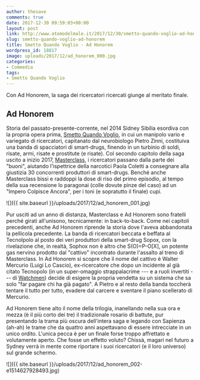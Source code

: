 ```yaml
---
author: thesave
comments: true
date: 2017-12-30 09:59:03+00:00
layout: post
link: http://www.atomodelmale.it/2017/12/30/smetto-quando-voglio-ad-honorem/
slug: smetto-quando-voglio-ad-honorem
title: Smetto Quando Voglio - Ad Honorem
wordpress_id: 18817
image: uploads/2017/12/ad_honorem_000.jpg
categories:
- Commedia
tags:
- Smetto Quando Voglio
---
```


Con Ad Honorem, la saga dei ricercatori ricercati giunge al meritato finale.

## Ad Honorem

Storia del passato-presente-corrente, nel 2014 Sidney Sibilia esordiva
con la propria opera prima, [Smetto Quando Voglio](/2014/02/13/smetto-quando-voglio/), in cui un manipolo vario e variegato di ricercatori, capitanato dal neurobiologo Pietro Zinni, costituiva una banda di spacciatori di smart-drugs, finendo in un turbinio di soldi, risate, armi, risate e prostitute (e risate). Col secondo capitolo della saga uscito a inizio 2017, [Masterclass](/2017/02/26/smetto-quando-voglio-masterclass/), i ricercatori passano dalla parte dei "buoni", aiutando l'ispettrice della narcotici Paola Coletti a consegnare alla giustizia 30 concorrenti produttori di smart-drugs. Benché anche Masterclass bissi e raddoppi la dose di riso del primo episodio, al tempo della sua recensione lo paragonai (colle dovute pinze del caso) ad un "Impero Colpisce Ancora", per i toni (e sopratutto il finale) cupi.

![]({{ site.baseurl }}/uploads/2017/12/ad_honorem_001.jpg)

Pur usciti ad un anno di distanza, Masterclass e Ad Honorem sono fratelli perché girati all'unisono, tecnicamente: in back-to-back. Come nei capitoli precedenti, anche Ad Honorem riprende la storia dove l'aveva abbandonata la pellicola precedente. La banda di ricercatori beccata e beffata al Tecnolpolo al posto dei veri produttori della smart-drug Sopox, con la rivelazione che, in realtà, Sophox non è altro che S(O)=P-O[X], un potente gas nervino prodotto dal "cattivo" incontrato durante l'assalto al treno di Masterclass. In Ad Honorem si scopre che il nome del cattivo è Walter Mercurio (Luigi Lo Cascio), ex-ricercatore che dopo un incidente al già citato Tecnopolo (in un super-omaggio strappalacrime --- e a ruoli invertiti --- di [Watchmen](/2009/03/29/watchmen/)) decide di esigere la propria vendetta su un sistema che sa solo "far pagare chi ha già pagato". A Pietro e al resto della banda toccherà tentare il tutto per tutto, evadere dal carcere e sventare il piano scellerato di Mercurio.

Ad Honorem tiene alto il nome della trilogia, inanellando nella sua ora e mezza (è il più corto dei tre) il tradizionale rosario di battute, pur presentando la trama più oscura dell'intera saga e legando con Sapienza (ah-ah) le trame che da quattro anni aspettavano di essere intrecciate in un unico ordito. L'unica pecca è per un finale forse troppo affrettato e volutamente aperto. Che fosse un effetto voluto? Chissà, magari nel futuro a Sydney verrà in mente come riportare i suoi ricercatori (e il loro universo) sul grande schermo.

![]({{ site.baseurl }}/uploads/2017/12/ad_honorem_002-e1514627928493.jpg)
